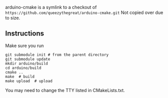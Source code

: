 arduino-cmake is a symlink to a checkout of
`https://github.com/queezythegreat/arduino-cmake.git`
Not copied over due to size.

## Instructions
Make sure you run

```
git submodule init # from the parent directory
git submodule update
mkdir arduino/build
cd arduino/build
cmake ..
make  # build
make upload  # upload
```

You may need to change the TTY listed in CMakeLists.txt.

